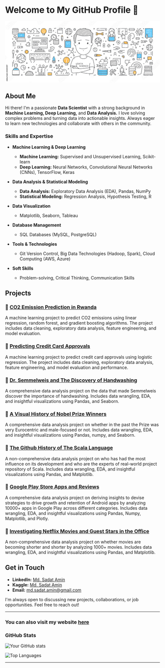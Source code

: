 # Welcome to My GitHub Profile 👋

![Data Scientist Image](./banner.jpg)

## About Me

Hi there! I'm a passionate **Data Scientist** with a strong background in **Machine Learning, Deep Learning,** and **Data Analysis.** I love solving complex problems and turning data into actionable insights. Always eager to learn new technologies and collaborate with others in the community.

### Skills and Expertise

- **Machine Learning & Deep Learning**
  - **Machine Learning:** Supervised and Unsupervised Learning, Scikit-learn
  - **Deep Learning:** Neural Networks, Convolutional Neural Networks (CNNs), TensorFlow, Keras

- **Data Analysis & Statistical Modeling**
  - **Data Analysis:** Exploratory Data Analysis (EDA), Pandas, NumPy
  - **Statistical Modeling:** Regression Analysis, Hypothesis Testing, R

- **Data Visualization**
  - Matplotlib, Seaborn, Tableau

- **Database Management**
  - SQL Databases (MySQL, PostgreSQL)

- **Tools & Technologies**
  - Git Version Control, Big Data Technologies (Hadoop, Spark), Cloud Computing (AWS, Azure)

- **Soft Skills**
  - Problem-solving, Critical Thinking, Communication Skills

## Projects

### 🚀 [CO2 Emission Prediction in Rwanda](https://github.com/Saadat-Antor/CO2_emission_prediction_in_Rowanda)
A machine learning project to predict CO2 emissions using linear regression, random forest, and gradient boosting algorithms. The project includes data cleaning, exploratory data analysis, feature engineering, and model evaluation.

### 🤖 [Predicting Credit Card Approvals](https://github.com/Saadat-Antor/PortFolio-Projects/blob/main/PROJ_13_PREDICTING%20CREDIT%20CARD%20APPROVALS.ipynb)
A machine learning project to predict credit card approvals using logistic regression. The project includes data cleaning, exploratory data analysis, feature engineering, and model evaluation and performance.

### 🧠 [Dr. Semmelweis and The Discovery of Handwashing](https://github.com/Saadat-Antor/PortFolio-Projects/blob/main/PROJ_12_DR.%20SEMMELWEIS%20AND%20THE%20DISCOVERY%20OF%20HANDWASHING.ipynb)
A comprehensive data analysis project on the data that made Semmelweis discover the importance of handwashing. Includes data wrangling, EDA, and insightful visualizations using Pandas, and Seaborn.

### 🧠 [A Visual History of Nobel Prize Winners](https://github.com/Saadat-Antor/PortFolio-Projects/blob/main/PROJ_10_A%20VISUAL%20HISTORY%20OF%20NOBEL%20PRIZE%20WINNERS.ipynb)
A comprehensive data analysis project on whether in the past the Prize was very Eurocentric and male-focused or not. Includes data wrangling, EDA, and insightful visualizations using Pandas, numpy, and Seaborn.

### 🧠 [The Github History of The Scala Language](https://github.com/Saadat-Antor/PortFolio-Projects/blob/main/PROJ_09_THE%20GITHUB%20HISTORY%20OF%20THE%20SCALA%20LANGUAGE.ipynb)
A non-comprehensive data analysis project on who has had the most influence on its development and who are the experts of real-world project repository of Scala. Includes data wrangling, EDA, and insightful visualizations using Pandas, and Matplotlib.

### 🧠 [Google Play Store Apps and Reviews](https://github.com/Saadat-Antor/PortFolio-Projects/blob/main/PROJ_08_GOOGLE%20PLAY%20STORE%20APPS%20AND%20REVIEWS.ipynb)
A comprehensive data analysis project on deriving insights to devise strategies to drive growth and retention of Android apps by analyzing 10000+ apps in Google Play across different categories. Includes data wrangling, EDA, and insightful visualizations using Pandas, Numpy, Matplotlib, and Plotly.

### 🧠 [Investigating Netflix Movies and Guest Stars in the Office](https://github.com/Saadat-Antor/PortFolio-Projects/blob/main/PROJ_07_INVESTIGATING%20NETFLIX%20MOVIES%20AND%20GUEST%20STARS%20IN%20THE%20OFFICE.ipynb)
A non-comprehensive data analysis project on whether movies are becoming shorter and shorter by analyzing 1000+ movies. Includes data wrangling, EDA, and insightful visualizations using Pandas, and Matplotlib.

## Get in Touch

- **LinkedIn:** [Md. Sadat Amin](https://www.linkedin.com/in/saadatantor/)
- **Kaggle:** [Md. Sadat Amin](https://www.kaggle.com/saadatantor)
- **Email:** md.sadat.amin@gmail.com

I'm always open to discussing new projects, collaborations, or job opportunities. Feel free to reach out!

---

### You can also visit my website [here](https://www.saadatantor.com)

### GitHub Stats

![Your GitHub stats](https://github-readme-stats.vercel.app/api?username=Saadat-Antor&show_icons=true&theme=radical)

![Top Languages](https://github-readme-stats.vercel.app/api/top-langs/?username=Saadat-Antor&layout=compact&theme=radical)

---


